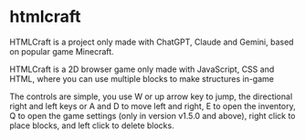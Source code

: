 # htmlcraft

HTMLCraft is a project only made with ChatGPT, Claude and Gemini, based on popular game Minecraft.

HTMLCraft is a 2D browser game only made with JavaScript, CSS and HTML, where you can use multiple blocks to make structures in-game


The controls are simple, you use W or up arrow key to jump, the directional right and left keys or A and D to move left and right, E to open the inventory, Q to open the game settings (only in version v1.5.0 and above), right click to place blocks, and left click to delete blocks.

